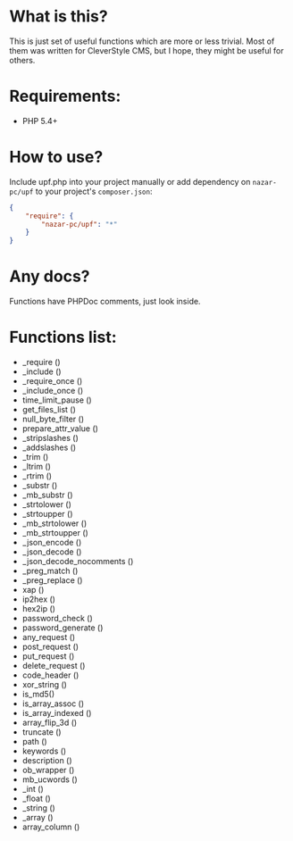 What is this?
=

This is just set of useful functions which are more or less trivial.
Most of them was written for CleverStyle CMS, but I hope, they might be useful for others.

Requirements:
=

* PHP 5.4+

How to use?
=

Include upf.php into your project manually or add dependency on `nazar-pc/upf` to your project's `composer.json`:

```json
{
    "require": {
        "nazar-pc/upf": "*"
    }
}
```

Any docs?
=

Functions have PHPDoc comments, just look inside.

Functions list:
=

* _require ()
* _include ()
* _require_once ()
* _include_once ()
* time_limit_pause ()
* get_files_list ()
* null_byte_filter ()
* prepare_attr_value ()
* _stripslashes ()
* _addslashes ()
* _trim ()
* _ltrim ()
* _rtrim ()
* _substr ()
* _mb_substr ()
* _strtolower ()
* _strtoupper ()
* _mb_strtolower ()
* _mb_strtoupper ()
* _json_encode ()
* _json_decode ()
* _json_decode_nocomments ()
* _preg_match ()
* _preg_replace ()
* xap ()
* ip2hex ()
* hex2ip ()
* password_check ()
* password_generate ()
* any_request ()
* post_request ()
* put_request ()
* delete_request ()
* code_header ()
* xor_string ()
* is_md5()
* is_array_assoc ()
* is_array_indexed ()
* array_flip_3d ()
* truncate ()
* path ()
* keywords ()
* description ()
* ob_wrapper ()
* mb_ucwords ()
* _int ()
* _float ()
* _string ()
* _array ()
* array_column ()
